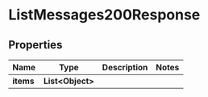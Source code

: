 

# ListMessages200Response


## Properties

| Name | Type | Description | Notes |
|------------ | ------------- | ------------- | -------------|
|**items** | **List&lt;Object&gt;** |  |  |



